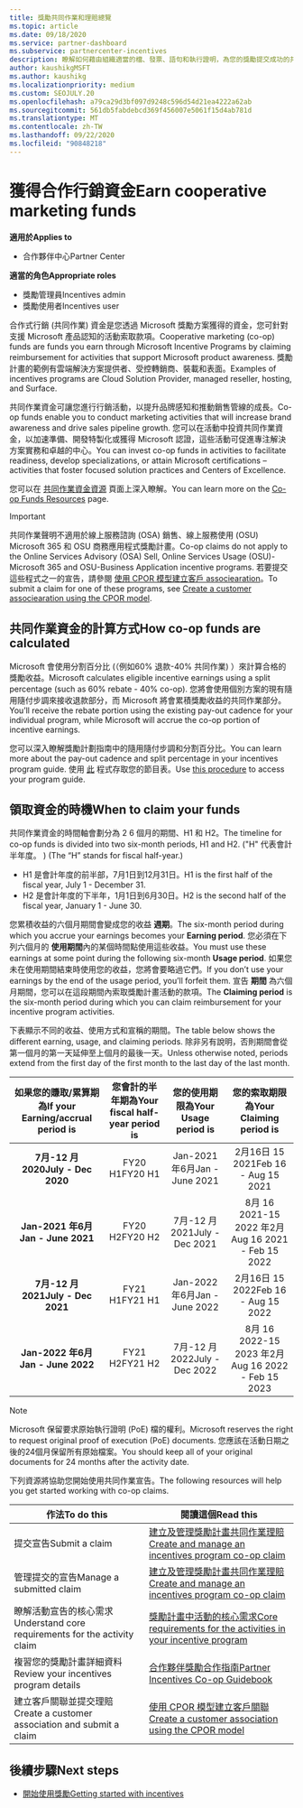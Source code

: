 ```yaml
---
title: 獎勵共同作業和理賠總覽
ms.topic: article
ms.date: 09/18/2020
ms.service: partner-dashboard
ms.subservice: partnercenter-incentives
description: 瞭解如何藉由組織適當的檔、發票、語句和執行證明，為您的獎勵提交成功的共同作業索賠。
author: kaushikgMSFT
ms.author: kaushikg
ms.localizationpriority: medium
ms.custom: SEOJULY.20
ms.openlocfilehash: a79ca29d3bf097d9248c596d54d21ea4222a62ab
ms.sourcegitcommit: 561db5fabdebcd369f456007e5061f15d4ab781d
ms.translationtype: MT
ms.contentlocale: zh-TW
ms.lasthandoff: 09/22/2020
ms.locfileid: "90848218"
---
```

# <a name="earn-cooperative-marketing-funds"></a><span data-ttu-id="e8fd6-103">獲得合作行銷資金</span><span class="sxs-lookup"><span data-stu-id="e8fd6-103">Earn cooperative marketing funds</span></span>

<span data-ttu-id="e8fd6-104">**適用於**</span><span class="sxs-lookup"><span data-stu-id="e8fd6-104">**Applies to**</span></span>

- <span data-ttu-id="e8fd6-105">合作夥伴中心</span><span class="sxs-lookup"><span data-stu-id="e8fd6-105">Partner Center</span></span>

<span data-ttu-id="e8fd6-106">**適當的角色**</span><span class="sxs-lookup"><span data-stu-id="e8fd6-106">**Appropriate roles**</span></span>

- <span data-ttu-id="e8fd6-107">獎勵管理員</span><span class="sxs-lookup"><span data-stu-id="e8fd6-107">Incentives admin</span></span>
- <span data-ttu-id="e8fd6-108">獎勵使用者</span><span class="sxs-lookup"><span data-stu-id="e8fd6-108">Incentives user</span></span>

<span data-ttu-id="e8fd6-109">合作式行銷 (共同作業) 資金是您透過 Microsoft 獎勵方案獲得的資金，您可針對支援 Microsoft 產品認知的活動索取款項。</span><span class="sxs-lookup"><span data-stu-id="e8fd6-109">Cooperative marketing (co-op) funds are funds you earn through Microsoft Incentive Programs by claiming reimbursement for activities that support Microsoft product awareness.</span></span> <span data-ttu-id="e8fd6-110">獎勵計畫的範例有雲端解決方案提供者、受控轉銷商、裝載和表面。</span><span class="sxs-lookup"><span data-stu-id="e8fd6-110">Examples of incentives programs are Cloud Solution Provider, managed reseller, hosting, and Surface.</span></span>

<span data-ttu-id="e8fd6-111">共同作業資金可讓您進行行銷活動，以提升品牌感知和推動銷售管線的成長。</span><span class="sxs-lookup"><span data-stu-id="e8fd6-111">Co-op funds enable you to conduct marketing activities that will increase brand awareness and drive sales pipeline growth.</span></span> <span data-ttu-id="e8fd6-112">您可以在活動中投資共同作業資金，以加速準備、開發特製化或獲得 Microsoft 認證，這些活動可促進專注解決方案實務和卓越的中心。</span><span class="sxs-lookup"><span data-stu-id="e8fd6-112">You can invest co-op funds in activities to facilitate readiness, develop specializations, or attain Microsoft certifications – activities that foster focused solution practices and Centers of Excellence.</span></span>

<span data-ttu-id="e8fd6-113">您可以在 [共同作業資金資源](https://partner.microsoft.com/asset/collection/co-op-funds-resources#/) 頁面上深入瞭解。</span><span class="sxs-lookup"><span data-stu-id="e8fd6-113">You can learn more on the [Co-op Funds Resources](https://partner.microsoft.com/asset/collection/co-op-funds-resources#/) page.</span></span>

>[!Important]
><span data-ttu-id="e8fd6-114">共同作業聲明不適用於線上服務諮詢 (OSA) 銷售、線上服務使用 (OSU) Microsoft 365 和 OSU 商務應用程式獎勵計畫。</span><span class="sxs-lookup"><span data-stu-id="e8fd6-114">Co-op claims do not apply to the Online Services Advisory (OSA) Sell, Online Services Usage (OSU)-Microsoft 365 and OSU-Business Application incentive programs.</span></span> <span data-ttu-id="e8fd6-115">若要提交這些程式之一的宣告，請參閱 [使用 CPOR 模型建立客戶 associearation](submit-osa-claim.md)。</span><span class="sxs-lookup"><span data-stu-id="e8fd6-115">To submit a claim for one of these programs, see [Create a customer associearation using the CPOR model](submit-osa-claim.md).</span></span>

## <a name="how-co-op-funds-are-calculated"></a><span data-ttu-id="e8fd6-116">共同作業資金的計算方式</span><span class="sxs-lookup"><span data-stu-id="e8fd6-116">How co-op funds are calculated</span></span>

<span data-ttu-id="e8fd6-117">Microsoft 會使用分割百分比 (（例如60% 退款-40% 共同作業) ）來計算合格的獎勵收益。</span><span class="sxs-lookup"><span data-stu-id="e8fd6-117">Microsoft calculates eligible incentive earnings using a split percentage (such as 60% rebate - 40% co-op).</span></span> <span data-ttu-id="e8fd6-118">您將會使用個別方案的現有隨用隨付步調來接收退款部分，而 Microsoft 將會累積獎勵收益的共同作業部分。</span><span class="sxs-lookup"><span data-stu-id="e8fd6-118">You’ll receive the rebate portion using the existing pay-out cadence for your individual program, while Microsoft will accrue the co-op portion of incentive earnings.</span></span>

<span data-ttu-id="e8fd6-119">您可以深入瞭解獎勵計劃指南中的隨用隨付步調和分割百分比。</span><span class="sxs-lookup"><span data-stu-id="e8fd6-119">You can learn more about the pay-out cadence and split percentage in your incentives program guide.</span></span> <span data-ttu-id="e8fd6-120">使用 [此](incentives-determined-your-program-eligibility.md) 程式存取您的節目表。</span><span class="sxs-lookup"><span data-stu-id="e8fd6-120">Use [this procedure](incentives-determined-your-program-eligibility.md) to access your program guide.</span></span>

## <a name="when-to-claim-your-funds"></a><span data-ttu-id="e8fd6-121">領取資金的時機</span><span class="sxs-lookup"><span data-stu-id="e8fd6-121">When to claim your funds</span></span>

<span data-ttu-id="e8fd6-122">共同作業資金的時間軸會劃分為 2 6 個月的期間、H1 和 H2。</span><span class="sxs-lookup"><span data-stu-id="e8fd6-122">The timeline for co-op funds is divided into two six-month periods, H1 and H2.</span></span> <span data-ttu-id="e8fd6-123"> ("H" 代表會計半年度。 ) </span><span class="sxs-lookup"><span data-stu-id="e8fd6-123">(The “H” stands for fiscal half-year.)</span></span>

- <span data-ttu-id="e8fd6-124">H1 是會計年度的前半部，7月1日到12月31日。</span><span class="sxs-lookup"><span data-stu-id="e8fd6-124">H1 is the first half of the fiscal year, July 1 - December 31.</span></span>
- <span data-ttu-id="e8fd6-125">H2 是會計年度的下半年，1月1日到6月30日。</span><span class="sxs-lookup"><span data-stu-id="e8fd6-125">H2 is the second half of the fiscal year, January 1 - June 30.</span></span>

<span data-ttu-id="e8fd6-126">您累積收益的六個月期間會變成您的收益 **週期**。</span><span class="sxs-lookup"><span data-stu-id="e8fd6-126">The six-month period during which you accrue your earnings becomes your **Earning period**.</span></span> <span data-ttu-id="e8fd6-127">您必須在下列六個月的 **使用期間**內的某個時間點使用這些收益。</span><span class="sxs-lookup"><span data-stu-id="e8fd6-127">You must use these earnings at some point during the following six-month **Usage period**.</span></span> <span data-ttu-id="e8fd6-128">如果您未在使用期間結束時使用您的收益，您將會要略過它們。</span><span class="sxs-lookup"><span data-stu-id="e8fd6-128">If you don’t use your earnings by the end of the usage period, you’ll forfeit them.</span></span> <span data-ttu-id="e8fd6-129">宣告 **期間** 為六個月期間，您可以在這段期間內索取獎勵計畫活動的款項。</span><span class="sxs-lookup"><span data-stu-id="e8fd6-129">The **Claiming period** is the six-month period during which you can claim reimbursement for your incentive program activities.</span></span>

<span data-ttu-id="e8fd6-130">下表顯示不同的收益、使用方式和宣稱的期間。</span><span class="sxs-lookup"><span data-stu-id="e8fd6-130">The table below shows the different earning, usage, and claiming periods.</span></span> <span data-ttu-id="e8fd6-131">除非另有說明，否則期間會從第一個月的第一天延伸至上個月的最後一天。</span><span class="sxs-lookup"><span data-stu-id="e8fd6-131">Unless otherwise noted, periods extend from the first day of the first month to the last day of the last month.</span></span>

|  <span data-ttu-id="e8fd6-132">如果您的賺取/累算期為</span><span class="sxs-lookup"><span data-stu-id="e8fd6-132">If your Earning/accrual period is</span></span>  |<span data-ttu-id="e8fd6-133">您會計的半年期為</span><span class="sxs-lookup"><span data-stu-id="e8fd6-133">Your fiscal half-year period is</span></span>  |  <span data-ttu-id="e8fd6-134">您的使用期限為</span><span class="sxs-lookup"><span data-stu-id="e8fd6-134">Your Usage period is</span></span>  |  <span data-ttu-id="e8fd6-135">您的索取期限為</span><span class="sxs-lookup"><span data-stu-id="e8fd6-135">Your Claiming period is</span></span>  |
| :-----------: | :-----------: | :-----------: | :-----------: |
|<span data-ttu-id="e8fd6-136">**7月-12 月2020**</span><span class="sxs-lookup"><span data-stu-id="e8fd6-136">**July - Dec 2020**</span></span>| <span data-ttu-id="e8fd6-137">FY20 H1</span><span class="sxs-lookup"><span data-stu-id="e8fd6-137">FY20 H1</span></span>  |  <span data-ttu-id="e8fd6-138">Jan-2021 年6月</span><span class="sxs-lookup"><span data-stu-id="e8fd6-138">Jan - June 2021</span></span>  |  <span data-ttu-id="e8fd6-139">2月16日 15 2021</span><span class="sxs-lookup"><span data-stu-id="e8fd6-139">Feb 16 - Aug 15 2021</span></span>  |
|<span data-ttu-id="e8fd6-140">**Jan-2021 年6月**</span><span class="sxs-lookup"><span data-stu-id="e8fd6-140">**Jan - June 2021**</span></span> |  <span data-ttu-id="e8fd6-141">FY20 H2</span><span class="sxs-lookup"><span data-stu-id="e8fd6-141">FY20 H2</span></span>  |  <span data-ttu-id="e8fd6-142">7月-12 月2021</span><span class="sxs-lookup"><span data-stu-id="e8fd6-142">July - Dec 2021</span></span>  |  <span data-ttu-id="e8fd6-143">8月 16 2021-15 2022 年2月</span><span class="sxs-lookup"><span data-stu-id="e8fd6-143">Aug 16 2021 - Feb 15 2022</span></span>  |
|<span data-ttu-id="e8fd6-144">**7月-12 月2021**</span><span class="sxs-lookup"><span data-stu-id="e8fd6-144">**July - Dec 2021**</span></span>|  <span data-ttu-id="e8fd6-145">FY21 H1</span><span class="sxs-lookup"><span data-stu-id="e8fd6-145">FY21 H1</span></span>  |  <span data-ttu-id="e8fd6-146">Jan-2022 年6月</span><span class="sxs-lookup"><span data-stu-id="e8fd6-146">Jan - June 2022</span></span>  |  <span data-ttu-id="e8fd6-147">2月16日 15 2022</span><span class="sxs-lookup"><span data-stu-id="e8fd6-147">Feb 16 - Aug 15 2022</span></span>  |
|<span data-ttu-id="e8fd6-148">**Jan-2022 年6月**</span><span class="sxs-lookup"><span data-stu-id="e8fd6-148">**Jan - June 2022**</span></span> |  <span data-ttu-id="e8fd6-149">FY21 H2</span><span class="sxs-lookup"><span data-stu-id="e8fd6-149">FY21 H2</span></span>  |  <span data-ttu-id="e8fd6-150">7月-12 月2022</span><span class="sxs-lookup"><span data-stu-id="e8fd6-150">July - Dec 2022</span></span>  |  <span data-ttu-id="e8fd6-151">8月 16 2022-15 2023 年2月</span><span class="sxs-lookup"><span data-stu-id="e8fd6-151">Aug 16 2022 - Feb 15 2023</span></span>  |

>[!NOTE]
><span data-ttu-id="e8fd6-152">Microsoft 保留要求原始執行證明 (PoE) 檔的權利。</span><span class="sxs-lookup"><span data-stu-id="e8fd6-152">Microsoft reserves the right to request original proof of execution (PoE) documents.</span></span> <span data-ttu-id="e8fd6-153">您應該在活動日期之後的24個月保留所有原始檔案。</span><span class="sxs-lookup"><span data-stu-id="e8fd6-153">You should keep all of your original documents for 24 months after the activity date.</span></span>

<span data-ttu-id="e8fd6-154">下列資源將協助您開始使用共同作業宣告。</span><span class="sxs-lookup"><span data-stu-id="e8fd6-154">The following resources will help you get started working with co-op claims.</span></span>

| <span data-ttu-id="e8fd6-155">作法</span><span class="sxs-lookup"><span data-stu-id="e8fd6-155">To do this</span></span> | <span data-ttu-id="e8fd6-156">閱讀這個</span><span class="sxs-lookup"><span data-stu-id="e8fd6-156">Read this</span></span> |
| ------ | ----------- |
| <span data-ttu-id="e8fd6-157">提交宣告</span><span class="sxs-lookup"><span data-stu-id="e8fd6-157">Submit a claim</span></span> |  [<span data-ttu-id="e8fd6-158">建立及管理獎勵計畫共同作業理賠</span><span class="sxs-lookup"><span data-stu-id="e8fd6-158">Create and manage an incentives program co-op claim</span></span>](create-incentives-claims.md)  |
| <span data-ttu-id="e8fd6-159">管理提交的宣告</span><span class="sxs-lookup"><span data-stu-id="e8fd6-159">Manage a submitted claim</span></span> | [<span data-ttu-id="e8fd6-160">建立及管理獎勵計畫共同作業理賠</span><span class="sxs-lookup"><span data-stu-id="e8fd6-160">Create and manage an incentives program co-op claim</span></span>](create-incentives-claims.md)    |
| <span data-ttu-id="e8fd6-161">瞭解活動宣告的核心需求</span><span class="sxs-lookup"><span data-stu-id="e8fd6-161">Understand core requirements for the activity claim</span></span> | [<span data-ttu-id="e8fd6-162">獎勵計畫中活動的核心需求</span><span class="sxs-lookup"><span data-stu-id="e8fd6-162">Core requirements for the activities in your incentive program</span></span>](core-requirements.md)   |
| <span data-ttu-id="e8fd6-163">複習您的獎勵計畫詳細資料</span><span class="sxs-lookup"><span data-stu-id="e8fd6-163">Review your incentives program details</span></span> | [<span data-ttu-id="e8fd6-164">合作夥伴獎勵合作指南</span><span class="sxs-lookup"><span data-stu-id="e8fd6-164">Partner Incentives Co-op Guidebook</span></span>](https://assetsprod.microsoft.com/co-op-guidebook.pdf)  |
| <span data-ttu-id="e8fd6-165">建立客戶關聯並提交理賠</span><span class="sxs-lookup"><span data-stu-id="e8fd6-165">Create a customer association and submit a claim</span></span> | [<span data-ttu-id="e8fd6-166">使用 CPOR 模型建立客戶關聯</span><span class="sxs-lookup"><span data-stu-id="e8fd6-166">Create a customer association using the CPOR model</span></span>](submit-osa-claim.md)   |

## <a name="next-steps"></a><span data-ttu-id="e8fd6-167">後續步驟</span><span class="sxs-lookup"><span data-stu-id="e8fd6-167">Next steps</span></span>

- [<span data-ttu-id="e8fd6-168">開始使用獎勵</span><span class="sxs-lookup"><span data-stu-id="e8fd6-168">Getting started with incentives</span></span>](incentives-get-started-intro.md)

